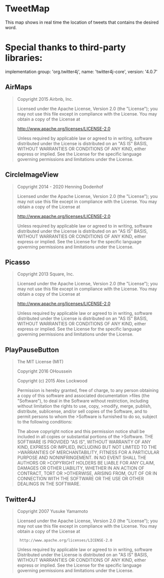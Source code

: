 # TweetMap
This map shows in real time the location of tweets that contains the desired word.


# Special thanks to third-party libraries:

implementation group: 'org.twitter4j', name: 'twitter4j-core', version: '4.0.7'

## AirMaps
>Copyright 2015 Airbnb, Inc.
>
>Licensed under the Apache License, Version 2.0 (the "License");
>you may not use this file except in compliance with the License.
>You may obtain a copy of the License at
>
>   http://www.apache.org/licenses/LICENSE-2.0
>
>Unless required by applicable law or agreed to in writing, software
>distributed under the License is distributed on an "AS IS" BASIS,
>WITHOUT WARRANTIES OR CONDITIONS OF ANY KIND, either express or implied.
>See the License for the specific language governing permissions and
>limitations under the License.


## CircleImageView
>Copyright 2014 - 2020 Henning Dodenhof
>
>Licensed under the Apache License, Version 2.0 (the "License");
>you may not use this file except in compliance with the License.
>You may obtain a copy of the License at
>
>    http://www.apache.org/licenses/LICENSE-2.0
>
>Unless required by applicable law or agreed to in writing, software
>distributed under the License is distributed on an "AS IS" BASIS,
>WITHOUT WARRANTIES OR CONDITIONS OF ANY KIND, either express or implied.
>See the License for the specific language governing permissions and
>limitations under the License.

## Picasso
>Copyright 2013 Square, Inc.
>
>Licensed under the Apache License, Version 2.0 (the "License");
>you may not use this file except in compliance with the License.
>You may obtain a copy of the License at
>
>   http://www.apache.org/licenses/LICENSE-2.0
>
>Unless required by applicable law or agreed to in writing, software
>distributed under the License is distributed on an "AS IS" BASIS,
>WITHOUT WARRANTIES OR CONDITIONS OF ANY KIND, either express or implied.
>See the License for the specific language governing permissions and
>limitations under the License.

## PlayPauseButton
>The MIT License (MIT)
>
>Copyright 2016 OHoussein
>
>Copyright (c) 2015 Alex Lockwood
>
>Permission is hereby granted, free of charge, to any person obtaining a copy of this software and associated documentation >files (the "Software"), to deal in the Software without restriction, including without limitation the rights to use, copy, >modify, merge, publish, distribute, sublicense, and/or sell copies of the Software, and to permit persons to whom the >Software is furnished to do so, subject to the following conditions:
>
>The above copyright notice and this permission notice shall be included in all copies or substantial portions of the >Software.
>THE SOFTWARE IS PROVIDED "AS IS", WITHOUT WARRANTY OF ANY KIND, EXPRESS OR IMPLIED, INCLUDING BUT NOT LIMITED TO THE >WARRANTIES OF MERCHANTABILITY, FITNESS FOR A PARTICULAR PURPOSE AND NONINFRINGEMENT. IN NO EVENT SHALL THE AUTHORS OR >COPYRIGHT HOLDERS BE LIABLE FOR ANY CLAIM, DAMAGES OR OTHER LIABILITY, WHETHER IN AN ACTION OF CONTRACT, TORT OR >OTHERWISE, ARISING FROM, OUT OF OR IN CONNECTION WITH THE SOFTWARE OR THE USE OR OTHER DEALINGS IN THE SOFTWARE.

## Twitter4J
> Copyright 2007 Yusuke Yamamoto
>
>Licensed under the Apache License, Version 2.0 (the "License");
>you may not use this file except in compliance with the License.
>You may obtain a copy of the License at
>
>      http://www.apache.org/licenses/LICENSE-2.0
>
>Unless required by applicable law or agreed to in writing, software
>Distributed under the License is distributed on an "AS IS" BASIS,
>WITHOUT WARRANTIES OR CONDITIONS OF ANY KIND, either express or implied.
>See the License for the specific language governing permissions and
>limitations under the License.